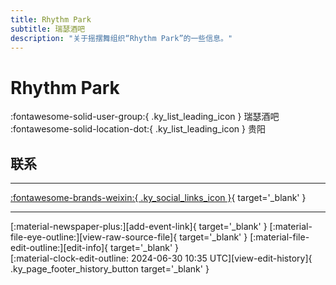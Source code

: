 ```yaml
---
title: Rhythm Park
subtitle: 瑞瑟酒吧
description: "关于摇摆舞组织“Rhythm Park”的一些信息。"
---
```


# Rhythm Park

:fontawesome-solid-user-group:{ .ky_list_leading_icon } 瑞瑟酒吧  
:fontawesome-solid-location-dot:{ .ky_list_leading_icon } 贵阳  


## 联系


---

 [:fontawesome-brands-weixin:{ .ky_social_links_icon }](# "RHYTHM 瑞瑟酒吧"){ target='_blank' }

---

<div class="ky_page_footer" markdown>
<div class="ky_page_footer_trailing" markdown="span">
[:material-newspaper-plus:][add-event-link]{ target='_blank' }
[:material-file-eye-outline:][view-raw-source-file]{ target='_blank' }
[:material-file-edit-outline:][edit-info]{ target='_blank' }
</div>
<div class="ky_page_footer_leading" markdown="span">
[:material-clock-edit-outline: 2024-06-30 10:35 UTC][view-edit-history]{ .ky_page_footer_history_button target='_blank' }
</div>
</div>

[add-event-link]: https://github.com/swingdance/events/issues/new?assignees=&labels=add+event&projects=&template=02-add_entity.yml&title=%5Bcn%5D%20%3CName%3E&region=cn&province=Guizhou&city=Guiyang&org_id=rhythm-park "添加活动"
[view-raw-source-file]: https://github.com/swingdance/orgs/blob/main/cn/rhythm-park.json "查看原始源文件"
[edit-info]: https://github.com/swingdance/orgs/issues/new?assignees=&labels=update+org&projects=&template=03-update_entity.yml&title=%5Bcn%5D%20Rhythm%20Park&region=cn&id=rhythm-park&name=Rhythm%20Park "编辑信息"

[view-edit-history]: https://github.com/swingdance/orgs/commits/main/cn/rhythm-park.json "查看编辑历史"
